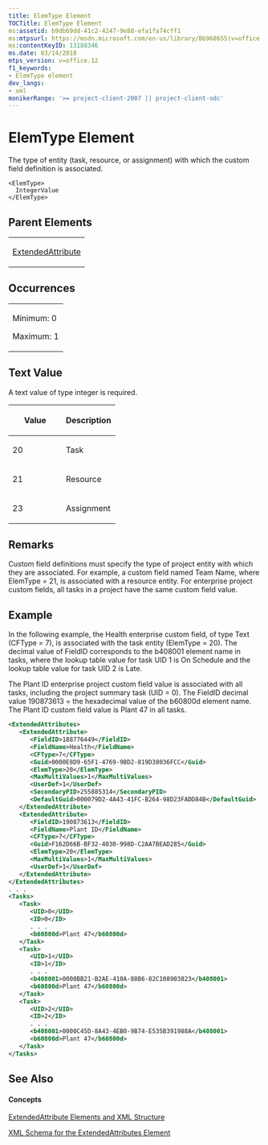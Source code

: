 ```yaml
---
title: ElemType Element
TOCTitle: ElemType Element
ms:assetid: b9db69dd-41c2-4247-9e88-efa1fa74cff1
ms:mtpsurl: https://msdn.microsoft.com/en-us/library/Bb968655(v=office.12)
ms:contentKeyID: 13188346
ms.date: 03/14/2018
mtps_version: v=office.12
f1_keywords:
- ElemType element
dev_langs:
- xml
monikerRange: '>= project-client-2007 || project-client-odc'
---
```


# ElemType Element




The type of entity (task, resource, or assignment) with which the custom field definition is associated.

    <ElemType>
      IntegerValue
    </ElemType>

## Parent Elements

<table>
<colgroup>
<col style="width: 100%" />
</colgroup>
<tbody>
<tr class="odd">
<td><p><a href="extendedattribute-element.md">ExtendedAttribute</a></p></td>
</tr>
</tbody>
</table>

## Occurrences

<table>
<colgroup>
<col style="width: 100%" />
</colgroup>
<tbody>
<tr class="odd">
<td><p>Minimum: 0</p>
<p>Maximum: 1</p></td>
</tr>
</tbody>
</table>

## Text Value

A text value of type integer is required.

<table>
<colgroup>
<col style="width: 50%" />
<col style="width: 50%" />
</colgroup>
<thead>
<tr class="header">
<th><p>Value</p></th>
<th><p>Description</p></th>
</tr>
</thead>
<tbody>
<tr class="odd">
<td><p>20</p></td>
<td><p>Task</p></td>
</tr>
<tr class="even">
<td><p>21</p></td>
<td><p>Resource</p></td>
</tr>
<tr class="odd">
<td><p>23</p></td>
<td><p>Assignment</p></td>
</tr>
</tbody>
</table>

## Remarks

Custom field definitions must specify the type of project entity with which they are associated. For example, a custom field named Team Name, where ElemType = 21, is associated with a resource entity. For enterprise project custom fields, all tasks in a project have the same custom field value.

## Example

In the following example, the Health enterprise custom field, of type Text (CFType = 7), is associated with the task entity (ElemType = 20). The decimal value of FieldID corresponds to the b408001 element name in tasks, where the lookup table value for task UID 1 is On Schedule and the lookup table value for task UID 2 is Late.

The Plant ID enterprise project custom field value is associated with all tasks, including the project summary task (UID = 0). The FieldID decimal value 190873613 = the hexadecimal value of the b60800d element name. The Plant ID custom field value is Plant 47 in all tasks.

``` xml
<ExtendedAttributes>
   <ExtendedAttribute>
      <FieldID>188776449</FieldID>
      <FieldName>Health</FieldName>
      <CFType>7</CFType>
      <Guid>0000E8D9-65F1-4769-9BD2-819D38036FCC</Guid>
      <ElemType>20</ElemType>
      <MaxMultiValues>1</MaxMultiValues>
      <UserDef>1</UserDef>
      <SecondaryPID>255885314</SecondaryPID>
      <DefaultGuid>000079D2-4A43-41FC-B264-98D23FADD84B</DefaultGuid>
   </ExtendedAttribute>
   <ExtendedAttribute>
      <FieldID>190873613</FieldID>
      <FieldName>Plant ID</FieldName>
      <CFType>7</CFType>
      <Guid>F162D66B-BF32-4030-998D-C2AA7BEAD285</Guid>
      <ElemType>20</ElemType>
      <MaxMultiValues>1</MaxMultiValues>
      <UserDef>1</UserDef>
   </ExtendedAttribute>
</ExtendedAttributes>
. . .
<Tasks>
   <Task>
      <UID>0</UID>
      <ID>0</ID>
      . . .
      <b60800d>Plant 47</b60800d>
   </Task>
   <Task>
      <UID>1</UID>
      <ID>1</ID>
      . . .
      <b408001>0000BB21-B2AE-410A-88B6-82C108903823</b408001>
      <b60800d>Plant 47</b60800d>
   </Task>
   <Task>
      <UID>2</UID>
      <ID>2</ID>
      . . .
      <b408001>0000C45D-8A43-4EB0-9B74-E535B391988A</b408001>
      <b60800d>Plant 47</b60800d>
   </Task>
</Tasks>
```

## See Also

#### Concepts

[ExtendedAttribute Elements and XML Structure](extendedattribute-elements-and-xml-structure.md)

[XML Schema for the ExtendedAttributes Element](xml-schema-for-the-extendedattributes-element.md)

